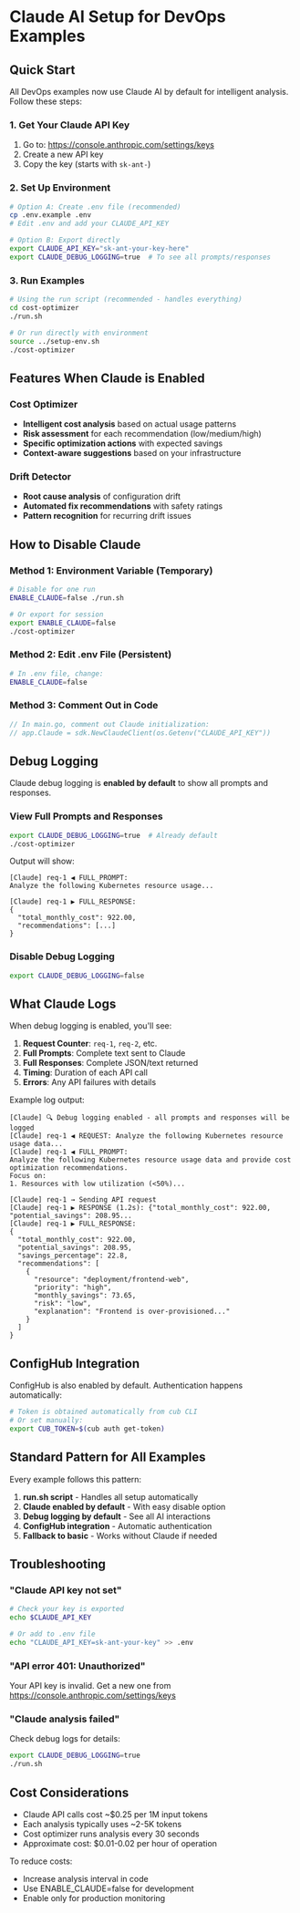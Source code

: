 # Claude AI Setup for DevOps Examples

## Quick Start

All DevOps examples now use Claude AI by default for intelligent analysis. Follow these steps:

### 1. Get Your Claude API Key
1. Go to: https://console.anthropic.com/settings/keys
2. Create a new API key
3. Copy the key (starts with `sk-ant-`)

### 2. Set Up Environment
```bash
# Option A: Create .env file (recommended)
cp .env.example .env
# Edit .env and add your CLAUDE_API_KEY

# Option B: Export directly
export CLAUDE_API_KEY="sk-ant-your-key-here"
export CLAUDE_DEBUG_LOGGING=true  # To see all prompts/responses
```

### 3. Run Examples
```bash
# Using the run script (recommended - handles everything)
cd cost-optimizer
./run.sh

# Or run directly with environment
source ../setup-env.sh
./cost-optimizer
```

## Features When Claude is Enabled

### Cost Optimizer
- **Intelligent cost analysis** based on actual usage patterns
- **Risk assessment** for each recommendation (low/medium/high)
- **Specific optimization actions** with expected savings
- **Context-aware suggestions** based on your infrastructure

### Drift Detector
- **Root cause analysis** of configuration drift
- **Automated fix recommendations** with safety ratings
- **Pattern recognition** for recurring drift issues

## How to Disable Claude

### Method 1: Environment Variable (Temporary)
```bash
# Disable for one run
ENABLE_CLAUDE=false ./run.sh

# Or export for session
export ENABLE_CLAUDE=false
./cost-optimizer
```

### Method 2: Edit .env File (Persistent)
```bash
# In .env file, change:
ENABLE_CLAUDE=false
```

### Method 3: Comment Out in Code
```go
// In main.go, comment out Claude initialization:
// app.Claude = sdk.NewClaudeClient(os.Getenv("CLAUDE_API_KEY"))
```

## Debug Logging

Claude debug logging is **enabled by default** to show all prompts and responses.

### View Full Prompts and Responses
```bash
export CLAUDE_DEBUG_LOGGING=true  # Already default
./cost-optimizer
```

Output will show:
```
[Claude] req-1 ◀ FULL_PROMPT:
Analyze the following Kubernetes resource usage...

[Claude] req-1 ▶ FULL_RESPONSE:
{
  "total_monthly_cost": 922.00,
  "recommendations": [...]
}
```

### Disable Debug Logging
```bash
export CLAUDE_DEBUG_LOGGING=false
```

## What Claude Logs

When debug logging is enabled, you'll see:

1. **Request Counter**: `req-1`, `req-2`, etc.
2. **Full Prompts**: Complete text sent to Claude
3. **Full Responses**: Complete JSON/text returned
4. **Timing**: Duration of each API call
5. **Errors**: Any API failures with details

Example log output:
```
[Claude] 🔍 Debug logging enabled - all prompts and responses will be logged
[Claude] req-1 ◀ REQUEST: Analyze the following Kubernetes resource usage data...
[Claude] req-1 ◀ FULL_PROMPT:
Analyze the following Kubernetes resource usage data and provide cost optimization recommendations.
Focus on:
1. Resources with low utilization (<50%)...

[Claude] req-1 → Sending API request
[Claude] req-1 ▶ RESPONSE (1.2s): {"total_monthly_cost": 922.00, "potential_savings": 208.95...
[Claude] req-1 ▶ FULL_RESPONSE:
{
  "total_monthly_cost": 922.00,
  "potential_savings": 208.95,
  "savings_percentage": 22.8,
  "recommendations": [
    {
      "resource": "deployment/frontend-web",
      "priority": "high",
      "monthly_savings": 73.65,
      "risk": "low",
      "explanation": "Frontend is over-provisioned..."
    }
  ]
}
```

## ConfigHub Integration

ConfigHub is also enabled by default. Authentication happens automatically:
```bash
# Token is obtained automatically from cub CLI
# Or set manually:
export CUB_TOKEN=$(cub auth get-token)
```

## Standard Pattern for All Examples

Every example follows this pattern:

1. **run.sh script** - Handles all setup automatically
2. **Claude enabled by default** - With easy disable option
3. **Debug logging by default** - See all AI interactions
4. **ConfigHub integration** - Automatic authentication
5. **Fallback to basic** - Works without Claude if needed

## Troubleshooting

### "Claude API key not set"
```bash
# Check your key is exported
echo $CLAUDE_API_KEY

# Or add to .env file
echo "CLAUDE_API_KEY=sk-ant-your-key" >> .env
```

### "API error 401: Unauthorized"
Your API key is invalid. Get a new one from https://console.anthropic.com/settings/keys

### "Claude analysis failed"
Check debug logs for details:
```bash
export CLAUDE_DEBUG_LOGGING=true
./run.sh
```

## Cost Considerations

- Claude API calls cost ~$0.25 per 1M input tokens
- Each analysis typically uses ~2-5K tokens
- Cost optimizer runs analysis every 30 seconds
- Approximate cost: $0.01-0.02 per hour of operation

To reduce costs:
- Increase analysis interval in code
- Use ENABLE_CLAUDE=false for development
- Enable only for production monitoring